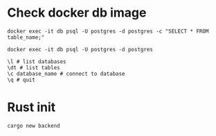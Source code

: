 # Check docker db image
```
docker exec -it db psql -U postgres -d postgres -c "SELECT * FROM table_name;"
```

```
docker exec -it db psql -U postgres -d postgres

\l # list databases
\dt # list tables
\c database_name # connect to database
\q # quit
```

# Rust init
```
cargo new backend
```